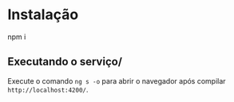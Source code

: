 # Instalação
npm i

## Executando o serviço/

Execute o comando `ng s -o` para abrir o navegador após compilar `http://localhost:4200/`.